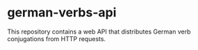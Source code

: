 # german-verbs-api
This repository contains a web API that distributes German verb conjugations from HTTP requests.
